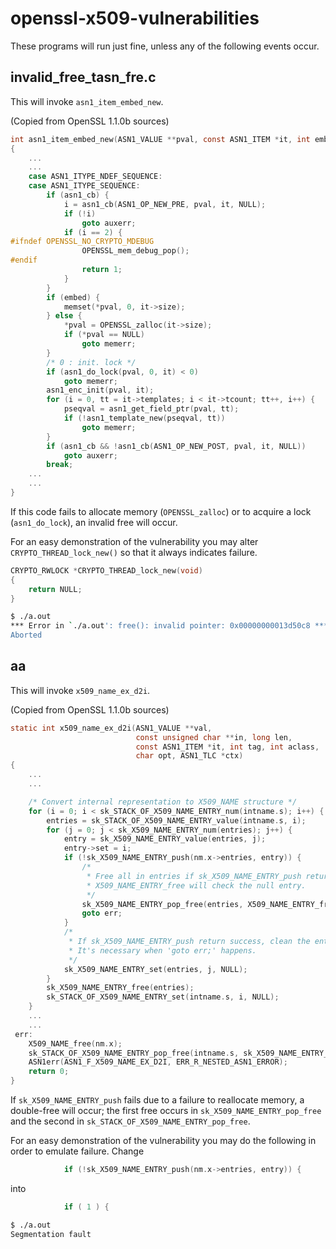 # openssl-x509-vulnerabilities

These programs will run just fine, unless any of the following events occur.

## invalid_free_tasn_fre.c

This will invoke ```asn1_item_embed_new```.

(Copied from OpenSSL 1.1.0b sources)

```c
int asn1_item_embed_new(ASN1_VALUE **pval, const ASN1_ITEM *it, int embed)
{
    ...
    ...
    case ASN1_ITYPE_NDEF_SEQUENCE:
    case ASN1_ITYPE_SEQUENCE:
        if (asn1_cb) {
            i = asn1_cb(ASN1_OP_NEW_PRE, pval, it, NULL);
            if (!i)
                goto auxerr;
            if (i == 2) {
#ifndef OPENSSL_NO_CRYPTO_MDEBUG
                OPENSSL_mem_debug_pop();
#endif
                return 1;
            }
        }
        if (embed) {
            memset(*pval, 0, it->size);
        } else {
            *pval = OPENSSL_zalloc(it->size);
            if (*pval == NULL)
                goto memerr;
        }
        /* 0 : init. lock */
        if (asn1_do_lock(pval, 0, it) < 0)
            goto memerr;
        asn1_enc_init(pval, it);
        for (i = 0, tt = it->templates; i < it->tcount; tt++, i++) {
            pseqval = asn1_get_field_ptr(pval, tt);
            if (!asn1_template_new(pseqval, tt))
                goto memerr;
        }
        if (asn1_cb && !asn1_cb(ASN1_OP_NEW_POST, pval, it, NULL))
            goto auxerr;
        break;
    ...
    ...
}
```

If this code fails to allocate memory (```OPENSSL_zalloc```) or to acquire a lock (```asn1_do_lock```), an invalid free will occur.

For an easy demonstration of the vulnerability you may alter ```CRYPTO_THREAD_lock_new()``` so that it always indicates failure.

```c
CRYPTO_RWLOCK *CRYPTO_THREAD_lock_new(void)
{
    return NULL;
}
```

```sh
$ ./a.out 
*** Error in `./a.out': free(): invalid pointer: 0x00000000013d50c8 ***
Aborted
```

## aa

This will invoke ```x509_name_ex_d2i```.

(Copied from OpenSSL 1.1.0b sources)

```c
static int x509_name_ex_d2i(ASN1_VALUE **val,
                            const unsigned char **in, long len,
                            const ASN1_ITEM *it, int tag, int aclass,
                            char opt, ASN1_TLC *ctx)
{
    ...
    ...

    /* Convert internal representation to X509_NAME structure */
    for (i = 0; i < sk_STACK_OF_X509_NAME_ENTRY_num(intname.s); i++) {
        entries = sk_STACK_OF_X509_NAME_ENTRY_value(intname.s, i);
        for (j = 0; j < sk_X509_NAME_ENTRY_num(entries); j++) {
            entry = sk_X509_NAME_ENTRY_value(entries, j);
            entry->set = i;
            if (!sk_X509_NAME_ENTRY_push(nm.x->entries, entry)) {
                /*
                 * Free all in entries if sk_X509_NAME_ENTRY_push return failure.
                 * X509_NAME_ENTRY_free will check the null entry.
                 */
                sk_X509_NAME_ENTRY_pop_free(entries, X509_NAME_ENTRY_free);
                goto err;
            }
            /*
             * If sk_X509_NAME_ENTRY_push return success, clean the entries[j].
             * It's necessary when 'goto err;' happens.
             */
            sk_X509_NAME_ENTRY_set(entries, j, NULL);
        }
        sk_X509_NAME_ENTRY_free(entries);
        sk_STACK_OF_X509_NAME_ENTRY_set(intname.s, i, NULL);
    }
    ...
    ...
 err:
    X509_NAME_free(nm.x);
    sk_STACK_OF_X509_NAME_ENTRY_pop_free(intname.s, sk_X509_NAME_ENTRY_free);
    ASN1err(ASN1_F_X509_NAME_EX_D2I, ERR_R_NESTED_ASN1_ERROR);
    return 0;
}
```

If ```sk_X509_NAME_ENTRY_push``` fails due to a failure to reallocate memory, a double-free will occur; the first free occurs in ```sk_X509_NAME_ENTRY_pop_free``` and the second in ```sk_STACK_OF_X509_NAME_ENTRY_pop_free```.

For an easy demonstration of the vulnerability you may do the following in order to emulate failure. Change

```c
            if (!sk_X509_NAME_ENTRY_push(nm.x->entries, entry)) {
```

into

```c
            if ( 1 ) {
```

```sh
$ ./a.out 
Segmentation fault
```
